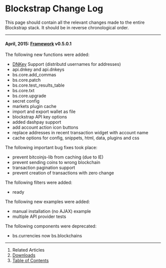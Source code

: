 Blockstrap Change Log
=====================

This page should contain all the relevant changes made to the entire Blockstrap stack. It should be in reverse chronological order.

-----------------

#### April, 2015: [Framework](../framework/) __v0.5.0.1__

The following new functions were added:

* [DNKey](http://dnkey.me) Support (distributd usernames for addresses)
* api.dnkey and api.dnkeys
* bs.core.add_commas
* bs.core.patch
* bs.core.test_results_table
* bs.core.txt
* bs.core.upgrade
* secret config
* markets plugin cache
* import and export wallet as file
* blockstrap API key options
* added dashpay support
* add account action icon buttons
* replace addresses in recent transaction widget with account name
* cache options for config, snippets, html, data, plugins and css

The following important bug fixes took place:

* prevent bitcoinjs-lib from caching (due to IE)
* prevent sending coins to wrong blockchain
* transaction pagination support
* prevent creation of transactions with zero change

The following filters were added:

* ready

The following new examples were added:

* manual installation (no AJAX) example
* multiple API provider tests

The following components were deprecated:

* bs.currencies now bs.blockchains

--------------------------------------------------------------------------------

1. Related Articles
2. [Downloads](../downloads/)
3. [Table of Contents](../../)
